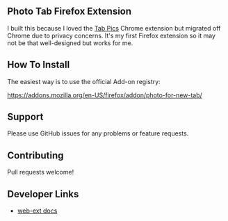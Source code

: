 ## Photo Tab Firefox Extension

I built this because I loved the [Tab Pics](http://tab.pics/) Chrome extension but migrated off Chrome due to privacy concerns. It's my first Firefox extension so it may not be that well-designed but works for me.

## How To Install

The easiest way is to use the official Add-on registry:

https://addons.mozilla.org/en-US/firefox/addon/photo-for-new-tab/

## Support

Please use GitHub issues for any problems or feature requests.

## Contributing

Pull requests welcome!

## Developer Links

* [web-ext docs](https://developer.mozilla.org/en-US/docs/Mozilla/Add-ons/WebExtensions/Getting_started_with_web-ext)